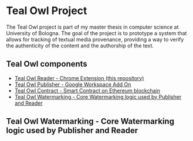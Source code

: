 # Teal Owl Project
The Teal Owl project is part of my master thesis in computer science at University of Bologna.
The goal of the project is to prototype a system that allows for tracking of textual media provenance, providing a way to verify the authenticity of the content and the authorship of the text.

## Teal Owl components
- [Teal Owl Reader - Chrome Extension (this repository)](https://github.com/ale-ben/Teal-Owl_Reader)
- [Teal Owl Publisher - Google Workspace Add On](https://github.com/ale-ben/Teal-Owl_Publisher)
- [Teal Owl Contract - Smart Contract on Ethereum blockchain](https://github.com/ale-ben/Teal-Owl_Contract)
- [Teal Owl Watermarking - Core Watermarking logic used by Publisher and Reader](https://github.com/ale-ben/Teal-Owl_Watermarking)

## Teal Owl Watermarking - Core Watermarking logic used by Publisher and Reader
